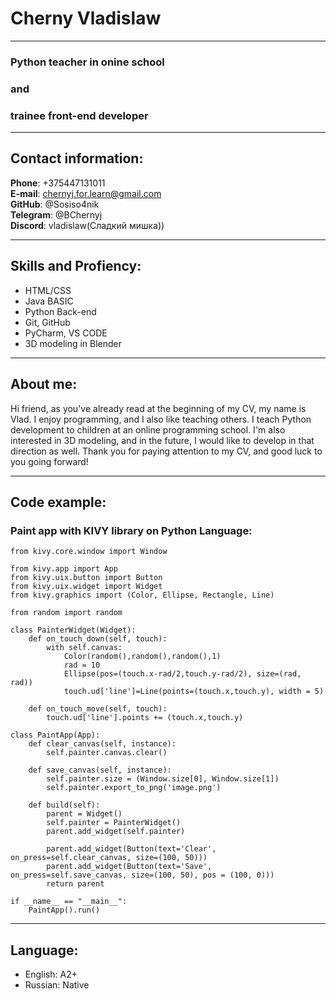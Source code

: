 # Cherny Vladislaw

***
### Python teacher in onine school 
### and 
### trainee front-end developer
***

## Contact information:
__Phone__: +375447131011  
__E-mail__: chernyj.for.learn@gmail.com  
__GitHub__: @Sosiso4nik  
__Telegram__: @BChernyj  
__Discord__: vladislaw(Сладкий мишка))  

-------------------------------

## Skills and Profiency:
* HTML/CSS
* Java BASIC
* Python Back-end
* Git, GitHub
* PyCharm, VS CODE
* 3D modeling in Blender

------------------------------

## About me:
Hi friend, as you've already read at the beginning of my CV, my name is Vlad. I enjoy programming, and I also like teaching others. I teach Python development to children at an online programming school. I'm also interested in 3D modeling, and in the future, I would like to develop in that direction as well. Thank you for paying attention to my CV, and good luck to you going forward!

------------------------------

## Code example:
### Paint app with KIVY library on Python Language:
```
from kivy.core.window import Window

from kivy.app import App
from kivy.uix.button import Button
from kivy.uix.widget import Widget
from kivy.graphics import (Color, Ellipse, Rectangle, Line)

from random import random

class PainterWidget(Widget):
    def on_touch_down(self, touch):
        with self.canvas:
            Color(random(),random(),random(),1)
            rad = 10
            Ellipse(pos=(touch.x-rad/2,touch.y-rad/2), size=(rad, rad))
            touch.ud['line']=Line(points=(touch.x,touch.y), width = 5)

    def on_touch_move(self, touch):
        touch.ud['line'].points += (touch.x,touch.y)

class PaintApp(App):
    def clear_canvas(self, instance):
        self.painter.canvas.clear()

    def save_canvas(self, instance):
        self.painter.size = (Window.size[0], Window.size[1])
        self.painter.export_to_png('image.png')

    def build(self):
        parent = Widget()
        self.painter = PainterWidget()
        parent.add_widget(self.painter)

        parent.add_widget(Button(text='Clear', on_press=self.clear_canvas, size=(100, 50)))
        parent.add_widget(Button(text='Save', on_press=self.save_canvas, size=(100, 50), pos = (100, 0)))
        return parent

if __name__ == "__main__":
    PaintApp().run()
```
---

## Language:
* English: A2+
* Russian: Native